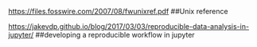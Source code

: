 https://files.fosswire.com/2007/08/fwunixref.pdf ##Unix reference

https://jakevdp.github.io/blog/2017/03/03/reproducible-data-analysis-in-jupyter/ ##developing a reproducible workflow in jupyter
